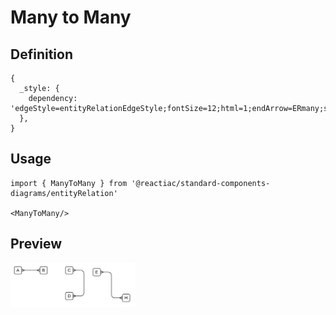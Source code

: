 # Many to Many

## Definition

```
{
  _style: { 
    dependency: 'edgeStyle=entityRelationEdgeStyle;fontSize=12;html=1;endArrow=ERmany;startArrow=ERmany;',
  },
}
```

## Usage

```
import { ManyToMany } from '@reactiac/standard-components-diagrams/entityRelation'

<ManyToMany/>
```

## Preview

<img src="./many-to-many.png" width="200"/>
